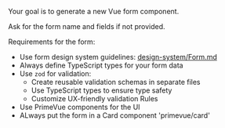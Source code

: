 Your goal is to generate a new Vue form component.

Ask for the form name and fields if not provided.

Requirements for the form:

- Use form design system guidelines: [design-system/Form.md](../../docs/design-system/Form.md)
- Always define TypeScript types for your form data
- Use `zod` for validation:
  - Create reusable validation schemas in separate files
  - Use TypeScript types to ensure type safety
  - Customize UX-friendly validation Rules
- Use PrimeVue components for the UI
- ALways put the form in a Card component 'primevue/card'
